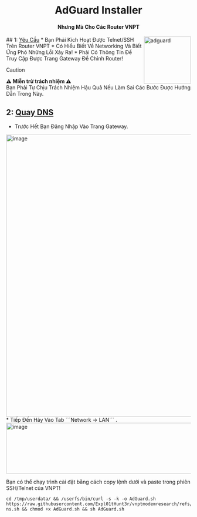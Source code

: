 <h1 align="center">AdGuard Installer</h1>
<h4 align="center">Nhưng Mà Cho Các Router VNPT</h4>
<img src="https://avatars.githubusercontent.com/u/30082422" width="128" height="128" alt="adguard" align="right" />
## 1: <ins>Yêu Cầu</ins>
* Bạn Phải Kích Hoạt Được Telnet/SSH Trên Router VNPT
* Có Hiểu Biết Về Networking Và Biết Ứng Phó Những Lỗi Xảy Ra!
* Phải Có Thông Tin Để Truy Cập Được Trang Gateway Để Chỉnh Router!

> [!CAUTION]
> **⚠️ Miễn trừ trách nhiệm ⚠️**<br>
> Bạn Phải Tự Chịu Trách Nhiệm Hậu Quả Nếu Làm Sai Các Bước Được Hướng Dẫn Trong Này.<br>

## 2: <ins>Quay DNS</ins>
* Trước Hết Bạn Đăng Nhập Vào Trang Gateway. <br>
<img width="1366" height="768" alt="image" src="https://github.com/user-attachments/assets/9acfd885-1bfe-42f3-a7c6-c4ca0401e477" />
* Tiếp Đến Hãy Vào Tab ```Network -> LAN``` . <br>
<img width="1293" height="138" alt="image" src="https://github.com/user-attachments/assets/6f84ff0b-a85d-4c7d-874a-f77686e58129" />






Bạn có thể chạy trình cài đặt bằng cách copy lệnh dưới và paste trong phiên SSH/Telnet của VNPT!
```
cd /tmp/userdata/ && /userfs/bin/curl -s -k -o AdGuard.sh https://raw.githubusercontent.com/Expl01tHunt3r/vnptmodemresearch/refs/heads/main/AdGuard/install-ns.sh && chmod +x AdGuard.sh && sh AdGuard.sh
```
